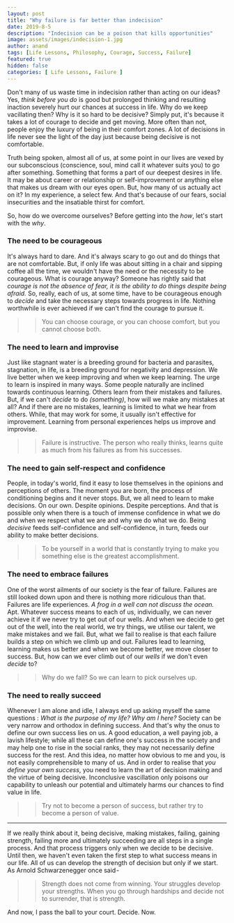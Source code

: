 ```yaml
---
layout: post
title: "Why failure is far better than indecision"
date: 2019-8-5
description: "Indecision can be a poison that kills opportunities"
image: assets/images/indecision-1.jpg
author: anand
tags: [Life Lessons, Philosophy, Courage, Success, Failure]
featured: true
hidden: false
categories: [ Life Lessons, Failure ]
---
```

Don't many of us waste time in indecision rather than acting on our ideas? Yes, *think before you do* is good but prolonged thinking and resulting inaction severely hurt our chances at success in life. Why do we keep vacillating then? Why is it so hard to be decisive? Simply put, it's because it takes a lot of courage to decide and get moving. More often than not, people enjoy the luxury of being in their comfort zones. A lot of decisions in life never see the light of the day just because being decisive is not comfortable.

Truth being spoken, almost all of us, at some point in our lives are vexed by our subconscious (conscience, soul, mind call it whatever suits you) to go after something. Something that forms a part of our deepest desires in life. It may be about career or relationship or self-improvement or anything else that makes us dream with our eyes open. But, how many of us actually act on it? In my experience, a select few. And that's because of our fears, social insecurities and the insatiable thirst for comfort.

So, how do we overcome ourselves? Before getting into the *how*, let's start with the *why*.

### **The need to be courageous**
It's always hard to dare. And it's always scary to go out and do things that are not comfortable. But, if only life was about sitting in a chair and sipping coffee all the time, we wouldn't have the need or the necessity to be courageous. What is courage anyway? Someone has rightly said that *courage is not the absence of fear, it is the ability to do things despite being afraid.* So, really, each of us, at some time, have to be courageous enough to *decide* and take the necessary steps towards progress in life. Nothing worthwhile is ever achieved if we can't find the courage to pursue it.

>> You can choose courage, or you can choose comfort, but you cannot choose both.

### **The need to learn and improvise**
Just like stagnant water is a breeding ground for bacteria and parasites, stagnation, in life, is a breeding ground for negativity and depression. We live better when we keep improving and when we keep learning. The urge to learn is inspired in many ways. Some people naturally are inclined towards continuous learning. Others learn from their mistakes and failures. But, if we can't *decide* to do *(something)*, how will we make any mistakes at all? And if there are no mistakes, learning is limited to what we hear from others. While, that may work for some, it usually isn't effective for improvement. Learning from personal experiences helps us improve and improvise.

>> Failure is instructive. The person who really thinks, learns quite as much from his failures as from his successes.

### **The need to gain self-respect and confidence**
People, in today's world, find it easy to lose themselves in the opinions and perceptions of others. The moment you are born, the process of conditioning begins and it never stops. But, we all need to learn to make decisions. On our own. Despite opinions. Despite perceptions. And that is possible only when there is a touch of immense confidence in what we do and when we respect what we are and why we do what we do. Being *decisive* feeds self-confidence and self-confidence, in turn, feeds our ability to make better decisions.

>> To be yourself in a world that is constantly trying to make you something else is the greatest accomplishment.

### **The need to embrace failures**
One of the worst ailments of our society is the fear of failure. Failures are still looked down upon and there is nothing more ridiculous than that. Failures are life experiences. *A frog in a well can not discuss the ocean.* Apt. Whatever success means to each of us, individually, we can never achieve it if we never try to get out of our wells. And when we decide to get out of the well, into the real world, we try things, we utilise our talent, we make mistakes and we fail. But, what we fail to realise is that each failure builds a step on which we climb up and out. Failures lead to learning, learning makes us better and when we become better, we move closer to success. But, how can we ever climb out of our *wells* if we don't even *decide* to?

>> Why do we fall? So we can learn to pick ourselves up.

### **The need to really succeed**
Whenever I am alone and idle, I always end up asking myself the same questions : *What is the purpose of my life? Why am I here?* Society can be very narrow and orthodox in defining success. And that's why the onus to define our own success lies on us. A good education, a well paying job, a lavish lifestyle; while all these can define one's success in the society and may help one to rise in the social ranks, they may not necessarily define success for the rest. And this idea, no matter how obvious to me and you, is not easily comprehensible to many of us. And in order to realise that *you define your own success*, you need to learn the art of decision making and the virtue of being decisive. Inconclusive vascillation only poisons our capability to unleash our potential and ultimately harms our chances to find value in life.

>> Try not to become a person of success, but rather try to become a person of value.

----

If we really think about it, being decisive, making mistakes, failing, gaining strength, failing more and ultimately succeeding are all steps in a single process. And that process triggers only when we decide to be decisive. Until then, we haven't even taken the first step to what success means in our life. All of us can develop the strength of decision but only if we start. As Arnold Schwarzenegger once said -

>> Strength does not come from winning. Your struggles develop your strengths. When you go through hardships and decide not to surrender, that is strength.

And now, I pass the ball to your court. Decide. Now.
